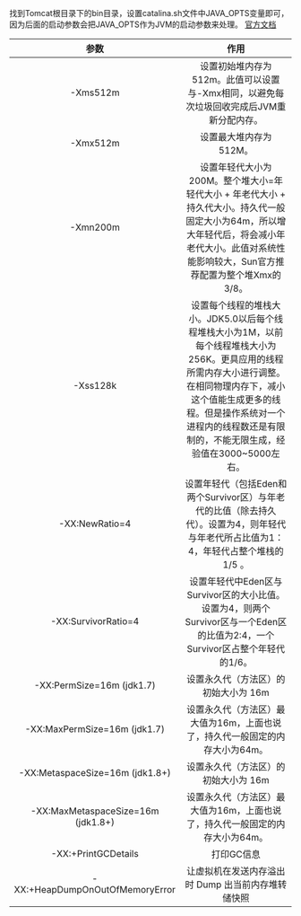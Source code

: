 

找到Tomcat根目录下的bin目录，设置catalina.sh文件中JAVA_OPTS变量即可，因为后面的启动参数会把JAVA_OPTS作为JVM的启动参数来处理。
[官方文档](http://wiki.corp.mama.cn/download/attachments/82195964/Java%20HotSpot%20VM%20Options.pdf?version=1&modificationDate=1590745340000&api=v2)


|        参数         |                             作用                             |
| :-----------------: | :----------------------------------------------------------: |
|      -Xms512m       | 设置初始堆内存为512m。此值可以设置与-Xmx相同，以避免每次垃圾回收完成后JVM重新分配内存。 |
|      -Xmx512m       |                 设置最大堆内存为512M。                  |
|      -Xmn200m       | 设置年轻代大小为200M。整个堆大小=年轻代大小 + 年老代大小 + 持久代大小。持久代一般固定大小为64m，所以增大年轻代后，将会减小年老代大小。此值对系统性能影响较大，Sun官方推荐配置为整个堆Xmx的3/8。 |
|      -Xss128k       | 设置每个线程的堆栈大小。JDK5.0以后每个线程堆栈大小为1M，以前每个线程堆栈大小为256K。更具应用的线程所需内存大小进行调整。在相同物理内存下，减小这个值能生成更多的线程。但是操作系统对一个进程内的线程数还是有限制的，不能无限生成，经验值在3000~5000左右。 |
|   -XX:NewRatio=4    | 设置年轻代（包括Eden和两个Survivor区）与年老代的比值（除去持久代）。设置为4，则年轻代与年老代所占比值为1：4，年轻代占整个堆栈的1/5 。 |
| -XX:SurvivorRatio=4 | 设置年轻代中Eden区与Survivor区的大小比值。设置为4，则两个Survivor区与一个Eden区的比值为2:4，一个Survivor区占整个年轻代的1/6。 |
| -XX:PermSize=16m (jdk1.7)    | 设置永久代（方法区）的初始大小为 16m | 
| -XX:MaxPermSize=16m  (jdk1.7) | 设置永久代（方法区）最大值为16m，上面也说了，持久代一般固定的内存大小为64m。 |
| -XX:MetaspaceSize=16m (jdk1.8+)    | 设置永久代（方法区）的初始大小为 16m | 
| -XX:MaxMetaspaceSize=16m  (jdk1.8+) | 设置永久代（方法区）最大值为16m，上面也说了，持久代一般固定的内存大小为64m。 |
| -XX:+PrintGCDetails     | 打印GC信息                                                             |
| -XX:+HeapDumpOnOutOfMemoryError     | 让虚拟机在发送内存溢出时 Dump 出当前内存堆转储快照               |

 



